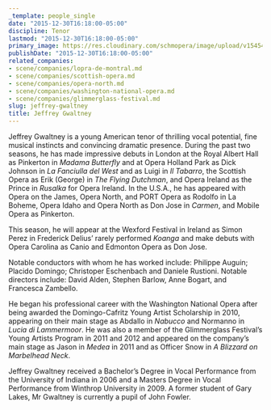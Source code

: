 ```yaml
---
_template: people_single
date: "2015-12-30T16:18:00-05:00"
discipline: Tenor
lastmod: "2015-12-30T16:18:00-05:00"
primary_image: https://res.cloudinary.com/schmopera/image/upload/v1545409169/media/webhook-uploads/1451510243131/2015-12-30---Jeffrey-Gwaltney.jpg.jpg
publishDate: "2015-12-30T16:18:00-05:00"
related_companies:
- scene/companies/lopra-de-montral.md
- scene/companies/scottish-opera.md
- scene/companies/opera-north.md
- scene/companies/washington-national-opera.md
- scene/companies/glimmerglass-festival.md
slug: jeffrey-gwaltney
title: Jeffrey Gwaltney
---
```


Jeffrey Gwaltney is a young American tenor of thrilling vocal potential, fine musical instincts and convincing dramatic presence.  During the past two seasons, he has made impressive debuts in London at the Royal Albert Hall as Pinkerton in *Madama Butterfly* and at Opera Holland Park as Dick Johnson in *La Fanciulla del West* and as Luigi in *Il Tabarro*, the Scottish Opera as Erik (George) in *The Flying Dutchman*, and Opera Ireland as the Prince in *Rusalka* for Opera Ireland.  In the U.S.A., he has appeared with Opera on the James, Opera North, and PORT Opera as Rodolfo in La Boheme, Opera Idaho and Opera North as Don Jose in *Carmen*, and Mobile Opera as Pinkerton.

This season, he will appear at the Wexford Festival in Ireland as Simon Perez in Frederick Delius’ rarely performed *Koanga* and make debuts with Opera Carolina as Canio and Edmonton Opera as Don Jose.

Notable conductors with whom he has worked include: Philippe Auguin; Placido Domingo; Christoper Eschenbach and Daniele Rustioni. Notable directors include: David Alden, Stephen Barlow, Anne Bogart, and Francesca Zambello.

He began his professional career with the Washington National Opera after being awarded the Domingo-Cafritz Young Artist Scholarship in 2010, appearing on their main stage as Abdallo in *Nabucco* and Normanno in *Lucia di Lammermoor*. He was also a member of the Glimmerglass Festival’s Young Artists Program in 2011 and 2012 and appeared on the company’s main stage as Jason in *Medea* in 2011 and as Officer Snow in *A Blizzard on Marbelhead Neck*.

Jeffrey Gwaltney received a Bachelor’s Degree in Vocal Performance from the University of Indiana in 2006 and a Masters Degree in Vocal Performance from Winthrop University in 2009.  A former student of Gary Lakes, Mr Gwaltney is currently a pupil of John Fowler.
